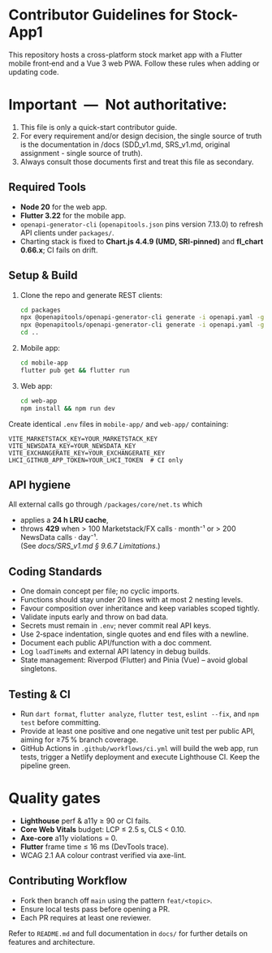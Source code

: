 # Contributor Guidelines for Stock-App1

This repository hosts a cross-platform stock market app with a Flutter mobile front‑end and a Vue 3 web PWA.  Follow these rules when adding or updating code.

# Important — Not authoritative:
1. This file is only a quick-start contributor guide.
2. For every requirement and/or design decision, the single source of truth is the documentation in /docs (SDD_v1.md, SRS_v1.md, original assignment - single source of truth).
3. Always consult those documents first and treat this file as secondary.

## Required Tools
- **Node 20** for the web app.
- **Flutter 3.22** for the mobile app.
- `openapi-generator-cli` (`openapitools.json` pins version 7.13.0) to refresh API clients under `packages/`.
- Charting stack is fixed to **Chart.js 4.4.9 (UMD, SRI-pinned)** and **fl_chart 0.66.x**; CI fails on drift.

## Setup & Build
1. Clone the repo and generate REST clients:
   ```bash
   cd packages
   npx @openapitools/openapi-generator-cli generate -i openapi.yaml -g typescript-fetch -o generated-ts
   npx @openapitools/openapi-generator-cli generate -i openapi.yaml -g dart-dio -o generated-dart
   cd ..
   ```
2. Mobile app:
   ```bash
   cd mobile-app
   flutter pub get && flutter run
   ```
3. Web app:
   ```bash
   cd web-app
   npm install && npm run dev
   ```

Create identical `.env` files in `mobile-app/` and `web-app/` containing:
```
VITE_MARKETSTACK_KEY=YOUR_MARKETSTACK_KEY
VITE_NEWSDATA_KEY=YOUR_NEWSDATA_KEY
VITE_EXCHANGERATE_KEY=YOUR_EXCHANGERATE_KEY
LHCI_GITHUB_APP_TOKEN=YOUR_LHCI_TOKEN  # CI only
```

## API hygiene
All external calls go through `/packages/core/net.ts` which  
* applies a **24 h LRU cache**,  
* throws **429** when > 100 Marketstack/FX calls · month⁻¹ or > 200 NewsData calls · day⁻¹.  
(See *docs/SRS_v1.md § 9.6.7 Limitations*.)

## Coding Standards
- One domain concept per file; no cyclic imports.
- Functions should stay under 20 lines with at most 2 nesting levels.
- Favour composition over inheritance and keep variables scoped tightly.
- Validate inputs early and throw on bad data.
- Secrets must remain in `.env`; never commit real API keys.
- Use 2‑space indentation, single quotes and end files with a newline.
- Document each public API/function with a doc comment.
- Log `loadTimeMs` and external API latency in debug builds.
- State management: Riverpod (Flutter) and Pinia (Vue) – avoid global singletons.

## Testing & CI
- Run `dart format`, `flutter analyze`, `flutter test`, `eslint --fix`, and `npm test` before committing.
- Provide at least one positive and one negative unit test per public API, aiming for ≥75 % branch coverage.
- GitHub Actions in `.github/workflows/ci.yml` will build the web app, run tests, trigger a Netlify deployment and execute Lighthouse CI. Keep the pipeline green.

# Quality gates
* **Lighthouse** perf & a11y ≥ 90 or CI fails.  
* **Core Web Vitals** budget: LCP ≤ 2.5 s, CLS < 0.10.  
* **Axe-core** a11y violations = 0.  
* **Flutter** frame time ≤ 16 ms (DevTools trace).  
* WCAG 2.1 AA colour contrast verified via axe-lint.

## Contributing Workflow
- Fork then branch off `main` using the pattern `feat/<topic>`.
- Ensure local tests pass before opening a PR.
- Each PR requires at least one reviewer.

Refer to `README.md` and full documentation in `docs/` for further details on features and architecture.
